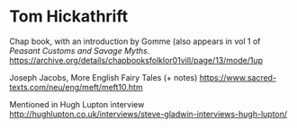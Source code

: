 # Tom Hickathrift

Chap book, with an introduction by Gomme (also appears in vol 1 of *Peasant Customs and Savage Myths*.
https://archive.org/details/chapbooksfolklor01vill/page/13/mode/1up


Joseph Jacobs, More English Fairy Tales (+ notes)
https://www.sacred-texts.com/neu/eng/meft/meft10.htm

Mentioned in Hugh Lupton interview http://hughlupton.co.uk/interviews/steve-gladwin-interviews-hugh-lupton/
